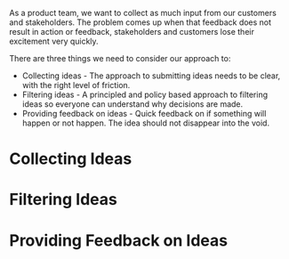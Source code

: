 As a product team, we want to collect as much input from our customers and stakeholders. The problem comes up when that feedback does not result in action or feedback, stakeholders and customers lose their excitement very quickly. 

There are three things we need to consider our approach to:
- Collecting ideas - The approach to submitting ideas needs to be clear, with the right level of friction.
- Filtering ideas - A principled and policy based approach to filtering ideas so everyone can understand why decisions are made.
- Providing feedback on ideas - Quick feedback on if something will happen or not happen. The idea should not disappear into the void. 

# Collecting Ideas


# Filtering Ideas

# Providing Feedback on Ideas
